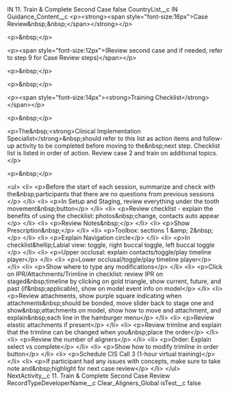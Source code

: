 <?xml version="1.0" encoding="UTF-8"?>
<CustomMetadata xmlns="http://soap.sforce.com/2006/04/metadata" xmlns:xsi="http://www.w3.org/2001/XMLSchema-instance" xmlns:xsd="http://www.w3.org/2001/XMLSchema">
    <label>IN 11. Train &amp; Complete Second Case</label>
    <protected>false</protected>
    <values>
        <field>CountryList__c</field>
        <value xsi:type="xsd:string">IN</value>
    </values>
    <values>
        <field>Guidance_Content__c</field>
        <value xsi:type="xsd:string">&lt;p&gt;&lt;strong&gt;&lt;span style=&quot;font-size:16px&quot;&gt;Case Review&amp;nbsp;&amp;nbsp;​&lt;/span&gt;&lt;/strong&gt;&lt;/p&gt;

&lt;p&gt;&amp;nbsp;&lt;/p&gt;

&lt;p&gt;&lt;span style=&quot;font-size:12px&quot;&gt;(Review second case and if needed, refer to step 9 for Case Review steps)&lt;/span&gt;&lt;/p&gt;

&lt;p&gt;&amp;nbsp;&lt;/p&gt;

&lt;p&gt;&amp;nbsp;&lt;/p&gt;

&lt;p&gt;&lt;span style=&quot;font-size:14px&quot;&gt;&lt;strong&gt;Training Checklist​&lt;/strong&gt;&lt;/span&gt;&lt;/p&gt;

&lt;p&gt;&amp;nbsp;&lt;/p&gt;

&lt;p&gt;The&amp;nbsp;&lt;strong&gt;Clinical Implementation Specialist&lt;/strong&gt;&amp;nbsp;should refer to this list as action items and follow-up activity to be completed before moving to the&amp;nbsp;next step. Checklist list is listed in order of action. Review case 2 and train on additional topics.​&lt;/p&gt;

&lt;p&gt;&amp;nbsp;&lt;/p&gt;

&lt;ul&gt;
	&lt;li&gt;
	&lt;p&gt;Before the start of each session, summarize and check with the&amp;nbsp;participants that there are no questions from previous sessions​&lt;/p&gt;
	&lt;/li&gt;
	&lt;li&gt;
	&lt;p&gt;In Setup and Staging, review everything under the tooth movement&amp;nbsp;button​&lt;/p&gt;
	&lt;/li&gt;
	&lt;li&gt;
	&lt;p&gt;Review checklist - explain the benefits of using the checklist: photos&amp;nbsp;change, contacts auto appear​&lt;/p&gt;
	&lt;/li&gt;
	&lt;li&gt;
	&lt;p&gt;Review Notes&amp;nbsp;​&lt;/p&gt;
	&lt;/li&gt;
	&lt;li&gt;
	&lt;p&gt;Show Prescription&amp;nbsp;​&lt;/p&gt;
	&lt;/li&gt;
	&lt;li&gt;
	&lt;p&gt;Toolbox: sections 1 &amp;amp; 2&amp;nbsp;​&lt;/p&gt;
	&lt;/li&gt;
	&lt;li&gt;
	&lt;p&gt;Explain Navigation circle​&lt;/p&gt;
	&lt;/li&gt;
	&lt;li&gt;
	&lt;p&gt;In checklist&amp;hellip;Labial view: toggle, right buccal toggle, left buccal toggle​&lt;/p&gt;
	&lt;/li&gt;
	&lt;li&gt;
	&lt;p&gt;Upper occlusal: explain contacts/toggle/play timeline player​&lt;/p&gt;
	&lt;/li&gt;
	&lt;li&gt;
	&lt;p&gt;Lower occlusal/toggle/play timeline player​&lt;/p&gt;
	&lt;/li&gt;
	&lt;li&gt;
	&lt;p&gt;Show where to type any modifications​&lt;/p&gt;
	&lt;/li&gt;
	&lt;li&gt;
	&lt;p&gt;Click on IPR/Attachments/Trimline in checklist: review IPR on staged&amp;nbsp;timeline by clicking on gold triangle, show current, future, and past (if&amp;nbsp;applicable), show on model event info on model​&lt;/p&gt;
	&lt;/li&gt;
	&lt;li&gt;
	&lt;p&gt;Review attachments, show purple square indicating when attachments&amp;nbsp;should be bonded, move slider back to stage one and show&amp;nbsp;attachments on model, show how to move and attachment, and explain&amp;nbsp;each line in the hamburger menu​&lt;/p&gt;
	&lt;/li&gt;
	&lt;li&gt;
	&lt;p&gt;Review elastic attachments if present​&lt;/p&gt;
	&lt;/li&gt;
	&lt;li&gt;
	&lt;p&gt;Review trimline and explain that the trimline can be changed when you&amp;nbsp;place the order​&lt;/p&gt;
	&lt;/li&gt;
	&lt;li&gt;
	&lt;p&gt;Review the number of aligners​&lt;/p&gt;
	&lt;/li&gt;
	&lt;li&gt;
	&lt;p&gt;Order: Explain select vs complete​&lt;/p&gt;
	&lt;/li&gt;
	&lt;li&gt;
	&lt;p&gt;Show how to modify trimline in order button​&lt;/p&gt;
	&lt;/li&gt;
	&lt;li&gt;
	&lt;p&gt;Schedule CIS Call 3 (1-hour virtual training)​&lt;/p&gt;
	&lt;/li&gt;
	&lt;li&gt;
	&lt;p&gt;If participant had any issues with concepts, make sure to take note and&amp;nbsp;highlight for next case review​&lt;/p&gt;
	&lt;/li&gt;
&lt;/ul&gt;</value>
    </values>
    <values>
        <field>NextActivity__c</field>
        <value xsi:type="xsd:string">11. Train &amp; Complete Second Case Review</value>
    </values>
    <values>
        <field>RecordTypeDeveloperName__c</field>
        <value xsi:type="xsd:string">Clear_Aligners_Global</value>
    </values>
    <values>
        <field>isTest__c</field>
        <value xsi:type="xsd:boolean">false</value>
    </values>
</CustomMetadata>

